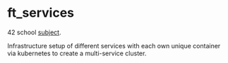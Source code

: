 # ft_services

42 school [subject](https://cdn.intra.42.fr/pdf/pdf/53690/en.subject.pdf).

 Infrastructure setup of different services with each own unique container via kubernetes to create a multi-service cluster.

